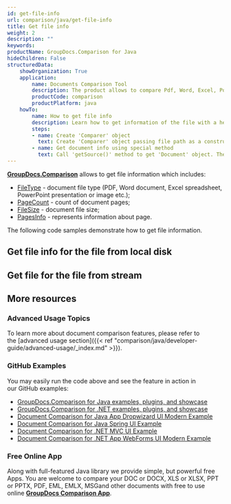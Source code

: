 ```yaml
---
id: get-file-info
url: comparison/java/get-file-info
title: Get file info
weight: 2
description: ""
keywords: 
productName: GroupDocs.Comparison for Java
hideChildren: False
structuredData:
    showOrganization: True
    application:
        name: Documents Comparison Tool
        description: The product allows to compare Pdf, Word, Excel, PowerPoint, AutoCad, Image, Code and much more file formats. Comparison API also supports accepting or rejecting changes, extracting document information and generating comparison report
        productCode: comparison
        productPlatform: java
    howTo:
        name: How to get file info
        description: Learn how to get information of the file with a help of Comparison API
        steps:
        - name: Create 'Comparer' object
          text: Create 'Comparer' object passing file path as a constructor argument
        - name: Get document info using special method
          text: Call 'getSource()' method to get 'Document' object. Then, call 'getDocumentInfo()' method of 'Document' object to get document info
---
```

**[GroupDocs.Comparison](https://products.groupdocs.com/comparison/java)** allows to get file information which includes:

*   [FileType](https://apireference.groupdocs.com/comparison/java/com.groupdocs.comparison.interfaces/IDocumentInfo#getFileType()) - document file type (PDF, Word document, Excel spreadsheet, PowerPoint presentation or image etc.);
*   [PageCount](https://apireference.groupdocs.com/comparison/java/com.groupdocs.comparison.interfaces/IDocumentInfo#getPageCount()) - count of document pages;
*   [FileSize](https://apireference.groupdocs.com/comparison/java/com.groupdocs.comparison.interfaces/IDocumentInfo#getSize()) - document file size;
*   [PagesInfo](https://apireference.groupdocs.com/comparison/java/com.groupdocs.comparison.interfaces/IDocumentInfo#getPagesInfo()) - represents information about page.

The following code samples demonstrate how to get file information.

## Get file info for the file from local disk

<script src="https://gist.github.com/groupdocs-comparison-gists/cba10d2dea13e2c62383d7e88c3e6615.js"></script>

## Get file for the file from stream

<script src="https://gist.github.com/groupdocs-comparison-gists/19baec4618b31a67fa06db5a74e68497.js"></script>

## More resources
### Advanced Usage Topics
To learn more about document comparison features, please refer to the [advanced usage section]({{< ref "comparison/java/developer-guide/advanced-usage/_index.md" >}}).

### GitHub Examples
You may easily run the code above and see the feature in action in our GitHub examples:

*   [GroupDocs.Comparison for Java examples, plugins, and showcase](https://github.com/groupdocs-comparison/GroupDocs.Comparison-for-Java)
*   [GroupDocs.Comparison for .NET examples, plugins, and showcase](https://github.com/groupdocs-comparison/GroupDocs.Comparison-for-.NET)
*   [Document Comparison for Java App Dropwizard UI Modern Example](https://github.com/groupdocs-comparison/GroupDocs.Comparison-for-Java-Dropwizard)    
*   [Document Comparison for Java Spring UI Example](https://github.com/groupdocs-comparison/GroupDocs.Comparison-for-Java-Spring)    
*   [Document Comparison for .NET MVC UI Example](https://github.com/groupdocs-comparison/GroupDocs.Comparison-for-.NET-MVC)    
*   [Document Comparison for .NET App WebForms UI Modern Example](https://github.com/groupdocs-comparison/GroupDocs.Comparison-for-.NET-WebForms)
    

### Free Online App
Along with full-featured Java library we provide simple, but powerful free Apps.
You are welcome to compare your DOC or DOCX, XLS or XLSX, PPT or PPTX, PDF, EML, EMLX, MSGand other documents with free to use online **[GroupDocs Comparison App](https://products.groupdocs.app/comparison)**.
